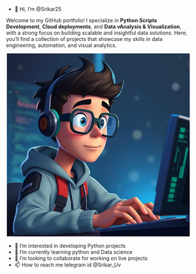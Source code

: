 - 👋 Hi, I’m @Srikar25


Welcome to my GitHub portfolio! I specialize in **Python Scripts Development**, **Cloud deployments**, and **Data vAnalysis & Visualization**, with a strong focus on building scalable and insightful data solutions. Here, you’ll find a collection of projects that showcase my skills in data engineering, automation, and visual analytics.

<div align="center">
  <img src='src/output.png' width="500" height="500"/>
</div>

- 👀 I’m interested in developing Python projects
- 🌱 I’m currently learning python and Data science 
- 💞️ I’m looking to collaborate for working on live projects 
- 📫 How to reach me telegram id @Srikar_Uv

<!---
Srikar25/Srikar25 is a ✨ special ✨ repository because its `README.md` (this file) appears on your GitHub profile.
You can click the Preview link to take a look at your changes.
--->
